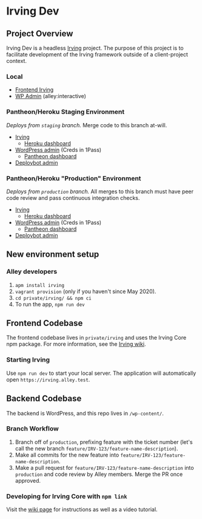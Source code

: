 # Irving Dev

## Project Overview

Irving Dev is a headless [Irving](https://github.com/alleyinteractive/irving) project. The purpose of this project is to facilitate development of the Irving framework outside of a client-project context.

### Local

- [Frontend Irving](https://irving.alley.test)
- [WP Admin](https://irving-dev.alley.test/wp-admin/) (alley:interactive)

### Pantheon/Heroku Staging Environment

_Deploys from `staging` branch._ Merge code to this branch at-will.

- [Irving](https://irving-staging.alleydev.com/)
  - [Heroku dashboard](https://dashboard.heroku.com/apps/irving-staging)
- [WordPress admin](https://staging-irving.alleydev.com/wp-admin/) (Creds in 1Pass)
  - [Pantheon dashboard](https://dashboard.pantheon.io/sites/a09a2cd1-6f16-4dc0-b0ec-5befb350af6f#staging/deploys)
- [Deploybot admin](https://alleyinteractive.deploybot.com/121799--IRV-Irving-Dev)

### Pantheon/Heroku "Production" Environment

_Deploys from `production` branch._ All merges to this branch must have peer code review and pass continuous integration checks.

- [Irving](https://irving-production.alleydev.com/)
  - [Heroku dashboard](https://dashboard.heroku.com/apps/irving-production)
- [WordPress admin](https://live-irving.alleydev.com/wp-admin/) (Creds in 1Pass)
  - [Pantheon dashboard](https://dashboard.pantheon.io/sites/a09a2cd1-6f16-4dc0-b0ec-5befb350af6f#live/deploys)
- [Deploybot admin](https://alleyinteractive.deploybot.com/121799--IRV-Irving-Dev)

## New environment setup

### Alley developers

1. `apm install irving`
1. `vagrant provision` (only if you haven't since May 2020).
1. `cd private/irving/ && npm ci`
1. To run the app, `npm run dev`

## Frontend Codebase

The frontend codebase lives in `private/irving` and uses the Irving Core npm package. For more information, see the [Irving wiki](https://github.com/alleyinteractive/irving/wiki).

### Starting Irving

Use `npm run dev` to start your local server. The application will automatically open `https://irving.alley.test`.

## Backend Codebase

The backend is WordPress, and this repo lives in `/wp-content/`.

### Branch Workflow

1. Branch off of `production`, prefixing feature with the ticket number (let's call the new branch `feature/IRV-123/feature-name-description`).
1. Make all commits for the new feature into `feature/IRV-123/feature-name-description`.
1. Make a pull request for `feature/IRV-123/feature-name-description` into `production` and code review by Alley members. Merge the PR once approved.

### Developing for Irving Core with `npm link`
Visit the [wiki page](https://github.com/alleyinteractive/irving-dev/wiki/Developing-for-Irving-Core-with-npm-link) for instructions as well as a video tutorial.
